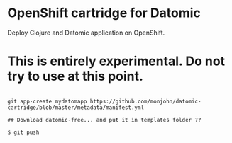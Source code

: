 # OpenShift cartridge for Datomic

Deploy Clojure and Datomic application on OpenShift.

# This is entirely experimental. Do not try to use at this point.




```

git app-create mydatomapp https://github.com/monjohn/datomic-cartridge/blob/master/metadata/manifest.yml

## Download datomic-free... and put it in templates folder ??

$ git push
```
